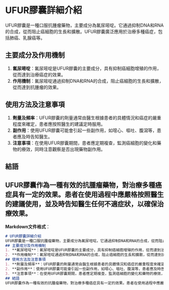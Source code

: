 # UFUR膠囊詳細介紹
UFUR膠囊是一種口服抗腫瘤藥物，主要成分為氟尿嘧啶。它通過抑制DNA和RNA的合成，從而阻止癌細胞的生長和擴散。UFUR膠囊廣泛應用於治療多種癌症，包括肺癌、乳腺癌等。
## 主要成分及作用機制
1. **氟尿嘧啶**：氟尿嘧啶是UFUR膠囊的主要成分，具有抑制癌細胞增殖的作用，從而達到治療癌症的效果。
2. **作用機制**：氟尿嘧啶通過抑制DNA和RNA的合成，阻止癌細胞的生長和擴散，從而達到抗腫瘤的效果。
## 使用方法及注意事項
1. **劑量及頻率**：UFUR膠囊的劑量通常由醫生根據患者的具體情況和癌症的嚴重程度來確定，患者應按照醫生的建議定時服用。
2. **副作用**：使用UFUR膠囊可能會引起一些副作用，如噁心、嘔吐、腹瀉等，患者應及時告知醫生。
3. **注意事項**：在使用UFUR膠囊期間，患者應定期複查，監測癌細胞的變化和藥物的療效，同時注意觀察是否出現藥物副作用。
## 結語
UFUR膠囊作為一種有效的抗腫瘤藥物，對治療多種癌症具有一定的效果。患者在使用過程中應嚴格按照醫生的建議使用，並及時告知醫生任何不適症狀，以確保治療效果。
---
**Markdown文件格式**：
```markdown
# UFUR膠囊詳細介紹
UFUR膠囊是一種口服抗腫瘤藥物，主要成分為氟尿嘧啶。它通過抑制DNA和RNA的合成，從而阻止癌細胞的生長和擴散。UFUR膠囊廣泛應用於治療多種癌症，包括肺癌、乳腺癌等。
## 主要成分及作用機制
1. **氟尿嘧啶**：氟尿嘧啶是UFUR膠囊的主要成分，具有抑制癌細胞增殖的作用，從而達到治療癌症的效果。
2. **作用機制**：氟尿嘧啶通過抑制DNA和RNA的合成，阻止癌細胞的生長和擴散，從而達到抗腫瘤的效果。
## 使用方法及注意事項
1. **劑量及頻率**：UFUR膠囊的劑量通常由醫生根據患者的具體情況和癌症的嚴重程度來確定，患者應按照醫生的建議定時服用。
2. **副作用**：使用UFUR膠囊可能會引起一些副作用，如噁心、嘔吐、腹瀉等，患者應及時告知醫生。
3. **注意事項**：在使用UFUR膠囊期間，患者應定期複查，監測癌細胞的變化和藥物的療效，同時注意觀察是否出現藥物副作用。
## 結語
UFUR膠囊作為一種有效的抗腫瘤藥物，對治療多種癌症具有一定的效果。患者在使用過程中應嚴格按照醫生的建議使用，並及時告知醫生任何不適症狀，以確保治療效果。
```